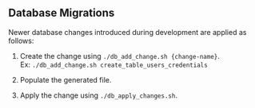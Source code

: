 ## Database Migrations

Newer database changes introduced during development are applied as follows:

1. Create the change using `./db_add_change.sh {change-name}`.<br/>
   Ex: `./db_add_change.sh create_table_users_credentials`

2. Populate the generated file.<br/>

3. Apply the change using `./db_apply_changes.sh`.
